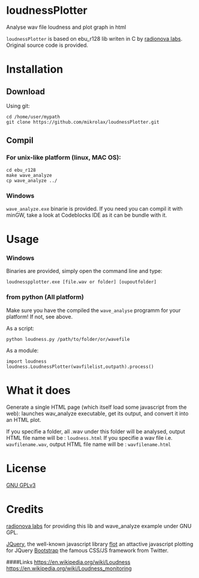 loudnessPlotter
===============

Analyse wav file loudness and plot graph in html 

`loudnessPlotter` is based on ebu_r128 lib writen in C by [radionova labs](http://labs.radionova.no/2011/01/07/ebu-r128-library/). Original source code is provided.


Installation
==============
## Download
Using git:

    cd /home/user/mypath
    git clone https://github.com/mikrolax/loudnessPlotter.git

## Compil
### For unix-like platform (linux, MAC OS):

    cd ebu_r128
    make wave_analyze
    cp wave_analyze ../

### Windows
`wave_analyze.exe` binarie is provided. If you need you can compil it with minGW, take a look at Codeblocks IDE as it can be bundle with it.


Usage
=======

### Windows
Binaries are provided, simply open the command line and type:

    loudnesspplotter.exe [file.wav or folder] [oupoutfolder]

### from python (All platform)
Make sure you have the compiled the `wave_analyse` programm for your platform! If not, see above.

As a script:

    python loudness.py /path/to/folder/or/wavefile
  
As a module:

    import loudness
    loudness.LoudnessPlotter(wavfilelist,outpath).process()


What it does
=============
Generate a single HTML page (which itself load some javascript from the web): launches wav_analyze executable, get its output, and convert it into an HTML plot.

If you specifie a folder, all .wav under this folder will be analysed, output HTML file name will be : `loudness.html`
If you specifie a wav file i.e. `wavfilename.wav`, output HTML file name will be : `wavfilename.html`



License
==========
[GNU GPLv3](https://www.gnu.org/licenses/gpl-3.0.txt)


Credits
==========

[radionova labs](http://labs.radionova.no/2011/01/07/ebu-r128-library/) for providing this lib and wave_analyze example under GNU GPL.

[JQuery](http://jquery.com/), the well-known javascript library 
[flot](http://www.flotcharts.org/) an attactive javascript plotting for JQuery
[Bootstrap](http://twitter.github.com/bootstrap/) the famous CSS/JS framework from Twitter. 


####Links
https://en.wikipedia.org/wiki/Loudness
https://en.wikipedia.org/wiki/Loudness_monitoring
